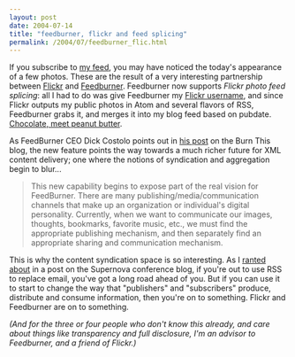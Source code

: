 ```yaml
---
layout: post
date: 2004-07-14
title: "feedburner, flickr and feed splicing"
permalink: /2004/07/feedburner_flic.html
---
```


If you subscribe to [my feed](http://feeds.feedburner.com/sippey), you may have noticed the today's appearance of a few photos. These are the result of a very interesting partnership between [Flickr](http://www.flickr.com/) and [Feedburner](http://www.feedburner.com/). Feedburner now supports _Flickr photo feed splicing_: all I had to do was give Feedburner my [Flickr username](http://www.flickr.com/photos/msippey/), and since Flickr outputs my public photos in Atom and several flavors of RSS, Feedburner grabs it, and merges it into my blog feed based on pubdate. [Chocolate, meet peanut butter](http://www.burningdoor.com/feedburner/announce/feedburner_flickr_release_20040714.html).

As FeedBurner CEO Dick Costolo points out in [his post](http://www.burningdoor.com/feedburner/archives/000660.html) on the Burn This blog, the new feature points the way towards a much richer future for XML content delivery; one where the notions of syndication and aggregation begin to blur...

> This new capability begins to expose part of the real vision for FeedBurner. There are many publishing/media/communication channels that make up an organization or individual's digital personality. Currently, when we want to communicate our images, thoughts, bookmarks, favorite music, etc., we must find the appropriate publishing mechanism, and then separately find an appropriate sharing and communication mechanism.

This is why the content syndication space is so interesting. As I [ranted about](http://supernova.typepad.com/2004/2004/06/wheres_the_rip_.html) in a post on the Supernova conference blog, if you're out to use RSS to replace email, you've got a long road ahead of you. But if you can use it to start to change the way that "publishers" and "subscribers" produce, distribute and consume information, then you're on to something. Flickr and Feedburner are on to something.

_(And for the three or four people who don't know this already, and care about things like transparency and full disclosure, I'm an advisor to Feedburner, and a friend of Flickr.)_